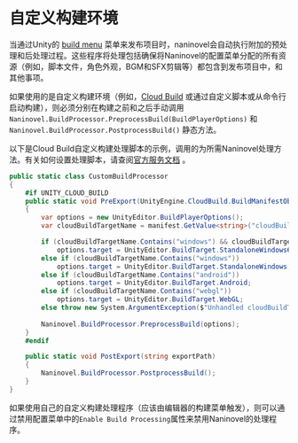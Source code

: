 # 自定义构建环境

当通过Unity的 [build menu](https://docs.unity3d.com/Manual/BuildSettings.html) 菜单来发布项目时，naninovel会自动执行附加的预处理和后处理过程。这些程序将处理包括确保将Naninovel的配置菜单分配的所有资源（例如，脚本文件，角色外观，BGM和SFX剪辑等）都包含到发布项目中，和其他事项。

如果使用的是自定义构建环境（例如，[Cloud Build](https://unity3d.com/unity/features/cloud-build) 或通过自定义脚本或从命令行启动构建），则必须分别在构建之前和之后手动调用`Naninovel.BuildProcessor.PreprocessBuild(BuildPlayerOptions)` 和 `Naninovel.BuildProcessor.PostprocessBuild()` 静态方法。

以下是Cloud Build自定义构建处理脚本的示例，调用的为所需Naninovel处理方法。有关如何设置处理脚本，请查阅[官方服务文档](https://docs.unity3d.com/Manual/UnityCloudBuildPreAndPostExportMethods.html) 。

```csharp
public static class CustomBuildProcessor 
{
	#if UNITY_CLOUD_BUILD
    public static void PreExport(UnityEngine.CloudBuild.BuildManifestObject manifest)
    {
        var options = new UnityEditor.BuildPlayerOptions();
        var cloudBuildTargetName = manifest.GetValue<string>("cloudBuildTargetName").ToString().ToLower();

        if (cloudBuildTargetName.Contains("windows") && cloudBuildTargetName.Contains("64"))
            options.target = UnityEditor.BuildTarget.StandaloneWindows64;
        else if (cloudBuildTargetName.Contains("windows"))
            options.target = UnityEditor.BuildTarget.StandaloneWindows;
        else if (cloudBuildTargetName.Contains("android"))
            options.target = UnityEditor.BuildTarget.Android;
        else if (cloudBuildTargetName.Contains("webgl"))
            options.target = UnityEditor.BuildTarget.WebGL;
        else throw new System.ArgumentException($"Unhandled cloudBuildTargetName: {cloudBuildTargetName}");
    
        Naninovel.BuildProcessor.PreprocessBuild(options);
    }
	#endif

    public static void PostExport(string exportPath)
    {
        Naninovel.BuildProcessor.PostprocessBuild();        
    }
}
```

如果使用自己的自定义构建处理程序（应该由编辑器的构建菜单触发），则可以通过禁用配置菜单中的`Enable Build Processing`属性来禁用Naninovel的处理程序。